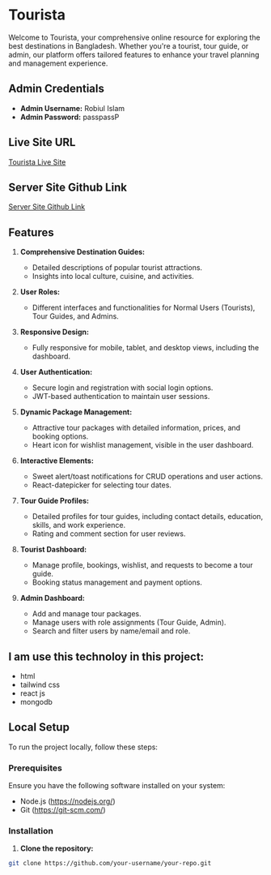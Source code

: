 # Tourista

Welcome to Tourista, your comprehensive online resource for exploring the best destinations in Bangladesh. Whether you're a tourist, tour guide, or admin, our platform offers tailored features to enhance your travel planning and management experience.

## Admin Credentials
- **Admin Username:** Robiul Islam
- **Admin Password:** passpassP

## Live Site URL
[Tourista Live Site](https://tourista-81113.web.app/)

## Server Site Github Link
[Server Site Github Link](https://github.com/RobiulIslam08/a12-tourista-server)

## Features

1. **Comprehensive Destination Guides:**
   - Detailed descriptions of popular tourist attractions.
   - Insights into local culture, cuisine, and activities.

2. **User Roles:**
   - Different interfaces and functionalities for Normal Users (Tourists), Tour Guides, and Admins.

3. **Responsive Design:**
   - Fully responsive for mobile, tablet, and desktop views, including the dashboard.

4. **User Authentication:**
   - Secure login and registration with social login options.
   - JWT-based authentication to maintain user sessions.

5. **Dynamic Package Management:**
   - Attractive tour packages with detailed information, prices, and booking options.
   - Heart icon for wishlist management, visible in the user dashboard.

6. **Interactive Elements:**
   - Sweet alert/toast notifications for CRUD operations and user actions.
   - React-datepicker for selecting tour dates.

7. **Tour Guide Profiles:**
   - Detailed profiles for tour guides, including contact details, education, skills, and work experience.
   - Rating and comment section for user reviews.

8. **Tourist Dashboard:**
   - Manage profile, bookings, wishlist, and requests to become a tour guide.
   - Booking status management and payment options.

9. **Admin Dashboard:**
   - Add and manage tour packages.
   - Manage users with role assignments (Tour Guide, Admin).
   - Search and filter users by name/email and role.

## I am use  this technoloy in this project:
   - html
   - tailwind css
   - react js
   - mongodb

## Local Setup

To run the project locally, follow these steps:

### Prerequisites

Ensure you have the following software installed on your system:

- Node.js (https://nodejs.org/)
- Git (https://git-scm.com/)

### Installation

1. **Clone the repository:**

```bash
git clone https://github.com/your-username/your-repo.git
